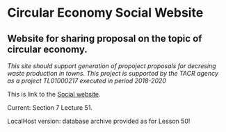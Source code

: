 # Circular Economy Social Website
## Website for sharing proposal on the topic of circular economy.
*This site should support generation of propoject proposals for decresing waste production in towns.*
*This project is supported by the TACR agency as a project TL01000217 executed in period 2018-2020*

This is link to the [Social website](http://simonburyan.cz/circ/register.php).

Current: Section 7 Lecture 51.

LocalHost version: database archive provided as for Lesson 50!
